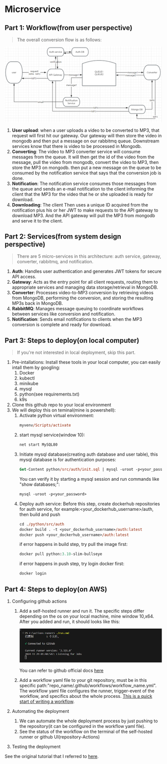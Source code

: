 # Microservice

## Part 1: Workflow(from user perspective)

> The overall conversion flow is as follows:

![architecture](./resources/pics/architecture.png)

1. **User upload**: when a user uploads a video to be converted to MP3, that request will first hit our gateway. Our gateway will then store the video in mongodb and then put a message on our rabbitmq queue. Downstream services know that there is video to be processed in Mongodb.
2. **Converting**: The video to MP3 converter service will consume messages from the queue. It will then get the id of the video from the message, pull the video from mongodb, convert the video to MP3, then store the MP3 on mongodb. then put a new message on the queue to be consumed by the notification service that says that the conversion job is done.
3. **Notification**: The notification service consumes those messages from the queue and sends an e-mail notification to the client informing the client that the MP3 for the video that he or she uploaded is ready for download.
4. **Downloading**: The client Then uses a unique ID acquired from the notification plus his or her JWT to make requests to the API gateway to download MP3. And the API gateway will pull the MP3 from mongodb and serve it to the client.

## Part 2: Services(from system design perspective)

> There are 5 micro-services in this architecture: auth service, gateway, converter, rabbitmq, and notification.

1. **Auth**: Handles user authentication and generates JWT tokens for secure API access.
2. **Gateway**: Acts as the entry point for all client requests, routing them to appropriate services and managing data storage/retrieval in MongoDB.
3. **Converter**: Processes video-to-MP3 conversion by retrieving videos from MongoDB, performing the conversion, and storing the resulting MP3s back in MongoDB.
4. **RabbitMQ**: Manages message queuing to coordinate workflows between services like conversion and notification.
5. **Notification**: Sends email notifications to clients when the MP3 conversion is complete and ready for download.

## Part 3: Steps to deploy(on local computer)

> If you're not interested in local deployment, skip this part.

1. Pre-intallations:
   Install these tools in your local computer, you can easily intall them by googling:
   1. Docker
   2. kubectl
   3. minikube
   4. mysql
   5. python(see requirements.txt)
   6. k9s
2. Clone this github repo to your local environment
3. We will deploy this on teminal(mine is powershell):
   1. Activate python virtual environment:
      ```ps
      myvenv/Scripts/activate
      ```
   2. start mysql service(window 10):
      ```ps
      net start MySQL80
      ```
   3. Initiate mysql database(creating auth database and user table), this mysql database is for authentication purposes:
      ```ps
      Get-Content python/src/auth/init.sql | mysql -uroot -p<your_password>
      ```
      You can verify it by starting a mysql session and run commands like "show databases;":
      ```ps
      mysql -uroot -p<your_password>
      ```
   4. Deploy auth service:
      Before this step, create dockerhub repositories for auth service, for example:<your_dockerhub_username>/auth,
      then build and push
      ```ps
      cd ./python/src/auth
      docker build . -t <your_dockerhub_username>/auth:latest
      docker push <your_dockerhub_username>/auth:latest
      ```
      if error happens in build step, try pull the image first:
      ```ps
      docker pull python:3.10-slim-bullseye
      ```
      if error happens in push step, try login docker first:
      ```ps
      docker login
      ```

## Part 4: Steps to deploy(on AWS)

1. Configuring github actions

   1. Add a self-hosted runner and run it. The specific steps differ depending on the os on your local machine, mine window 10,x64. After you added and run, it should looks like this:

      ![runner_added_screenshot](./resources/pics/runner_added_screenshot.png)

      You can refer to github official docs [here](https://docs.github.com/en/actions/hosting-your-own-runners/managing-self-hosted-runners/adding-self-hosted-runners)

   2. Add a workflow yaml file to your git repository, must be in this specific path:"repo_name/.github/workflows/workflow_name.yml". The workflow yaml file configures the runner, trigger-event of the workflow, and specifics about the whole process. [This is a quick start of writing a workflow](https://docs.github.com/en/actions/writing-workflows/quickstart).

2. Automating the deployment
   1. We can automate the whole deployment process by just pushing to the repository(it can be configured in the workflow yaml file).
   2. See the status of the workflow on the terminal of the self-hosted runner or github UI(repository-Actions)
3. Testing the deployment

See the original tutorial that I referred to [here](https://youtu.be/hmkF77F9TLw?si=zbVzVs1qiEza6g4v).
